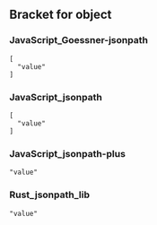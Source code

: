 ## Bracket for object

### JavaScript_Goessner-jsonpath

    [
      "value"
    ]

### JavaScript_jsonpath

    [
      "value"
    ]

### JavaScript_jsonpath-plus

    "value"

### Rust_jsonpath_lib

    "value"

